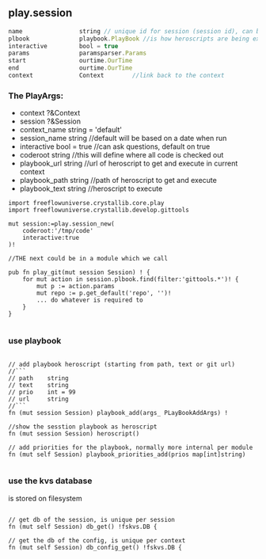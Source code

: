 ## play.session

```js
name                string // unique id for session (session id), can be more than one per context
plbook              playbook.PlayBook //is how heroscripts are being executed
interactive         bool = true
params              paramsparser.Params
start               ourtime.OurTime
end                 ourtime.OurTime
context             Context        //link back to the context
```

### **The PlayArgs:**

- context             ?&Context   
- session             ?&Session   
- context_name        string = 'default'
- session_name        string        //default will be based on a date when run
- interactive         bool = true   //can ask questions, default on true
- coderoot            string        //this will define where all code is checked out
- playbook_url        string        //url of heroscript to get and execute in current context
- playbook_path       string        //path of heroscript to get and execute
- playbook_text       string        //heroscript to execute

```golang
import freeflowuniverse.crystallib.core.play
import freeflowuniverse.crystallib.develop.gittools

mut session:=play.session_new(
    coderoot:'/tmp/code'
    interactive:true
)!

//THE next could be in a module which we call

pub fn play_git(mut session Session) ! {
	for mut action in session.plbook.find(filter:'gittools.*')! {
		mut p := action.params
		mut repo := p.get_default('repo', '')!
        ... do whatever is required to 
	}
}


```


### use playbook

```golang

// add playbook heroscript (starting from path, text or git url)
//```
// path    string
// text    string
// prio    int = 99
// url     string
//```	
fn (mut session Session) playbook_add(args_ PLayBookAddArgs) !

//show the sesstion playbook as heroscript
fn (mut session Session) heroscript()

// add priorities for the playbook, normally more internal per module
fn (mut self Session) playbook_priorities_add(prios map[int]string)


```

### use the kvs database

is stored on filesystem

```golang

// get db of the session, is unique per session
fn (mut self Session) db_get() !fskvs.DB {

// get the db of the config, is unique per context
fn (mut self Session) db_config_get() !fskvs.DB {

```